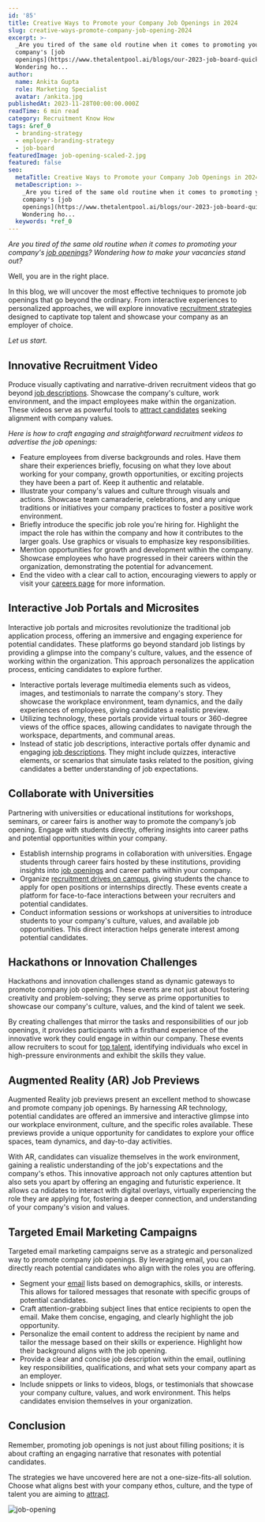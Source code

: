 ```yaml
---
id: '85'
title: Creative Ways to Promote your Company Job Openings in 2024
slug: creative-ways-promote-company-job-opening-2024
excerpt: >-
  _Are you tired of the same old routine when it comes to promoting your
  company's [job
  openings](https://www.thetalentpool.ai/blogs/our-2023-job-board-quick-guide-where-should-you-post/)?
  Wondering ho...
author:
  name: Ankita Gupta
  role: Marketing Specialist
  avatar: /ankita.jpg
publishedAt: 2023-11-28T00:00:00.000Z
readTime: 6 min read
category: Recruitment Know How
tags: &ref_0
  - branding-strategy
  - employer-branding-strategy
  - job-board
featuredImage: job-opening-scaled-2.jpg
featured: false
seo:
  metaTitle: Creative Ways to Promote your Company Job Openings in 2024
  metaDescription: >-
    _Are you tired of the same old routine when it comes to promoting your
    company's [job
    openings](https://www.thetalentpool.ai/blogs/our-2023-job-board-quick-guide-where-should-you-post/)?
    Wondering ho...
  keywords: *ref_0
---
```


_Are you tired of the same old routine when it comes to promoting your company's [job openings](https://www.thetalentpool.ai/blogs/our-2023-job-board-quick-guide-where-should-you-post/)? Wondering how to make your vacancies stand out?_

Well, you are in the right place.

In this blog, we will uncover the most effective techniques to promote job openings that go beyond the ordinary. From interactive experiences to personalized approaches, we will explore innovative [recruitment strategies](https://www.thetalentpool.ai/blogs/why-hiring-early-talent-key-any-recruitment-strategy/) designed to captivate top talent and showcase your company as an employer of choice.

_Let us start._

## **Innovative Recruitment Video**

Produce visually captivating and narrative-driven recruitment videos that go beyond [job descriptions](https://www.thetalentpool.ai/blogs/how-to-write-inclusive-job-descriptions/). Showcase the company's culture, work environment, and the impact employees make within the organization. These videos serve as powerful tools to [attract candidates](https://www.thetalentpool.ai/blogs/5-tips-on-attracting-the-best-campus-hires/) seeking alignment with company values.

_Here is how to craft engaging and straightforward recruitment videos to advertise_ _the job openings:_

- Feature employees from diverse backgrounds and roles. Have them share their experiences briefly, focusing on what they love about working for your company, growth opportunities, or exciting projects they have been a part of. Keep it authentic and relatable.
- Illustrate your company's values and culture through visuals and actions. Showcase team camaraderie, celebrations, and any unique traditions or initiatives your company practices to foster a positive work environment.
- Briefly introduce the specific job role you're hiring for. Highlight the impact the role has within the company and how it contributes to the larger goals. Use graphics or visuals to emphasize key responsibilities.
- Mention opportunities for growth and development within the company. Showcase employees who have progressed in their careers within the organization, demonstrating the potential for advancement.
- End the video with a clear call to action, encouraging viewers to apply or visit your [careers page](https://www.thetalentpool.ai/blogs/how-to-create-a-career-page-that-converts/) for more information.

## **Interactive Job Portals and Microsites**

Interactive job portals and microsites revolutionize the traditional job application process, offering an immersive and engaging experience for potential candidates. These platforms go beyond standard job listings by providing a glimpse into the company's culture, values, and the essence of working within the organization. This approach personalizes the application process, enticing candidates to explore further.

- Interactive portals leverage multimedia elements such as videos, images, and testimonials to narrate the company's story. They showcase the workplace environment, team dynamics, and the daily experiences of employees, giving candidates a realistic preview.
- Utilizing technology, these portals provide virtual tours or 360-degree views of the office spaces, allowing candidates to navigate through the workspace, departments, and communal areas.
- Instead of static job descriptions, interactive portals offer dynamic and engaging [job descriptions](https://www.thetalentpool.ai/blogs/why-job-description-important-in-recruitment-these-days/). They might include quizzes, interactive elements, or scenarios that simulate tasks related to the position, giving candidates a better understanding of job expectations.

## **Collaborate with Universities**

Partnering with universities or educational institutions for workshops, seminars, or career fairs is another way to promote the company’s job opening. Engage with students directly, offering insights into career paths and potential opportunities within your company.

- Establish internship programs in collaboration with universities. Engage students through career fairs hosted by these institutions, providing insights into [job openings](https://www.thetalentpool.ai/blogs/how-to-create-job-ads-that-attract-the-right-talent/) and career paths within your company.
- Organize [recruitment drives on campus](https://www.thetalentpool.ai/blogs/5-effective-strategies-campus-recruitment/), giving students the chance to apply for open positions or internships directly. These events create a platform for face-to-face interactions between your recruiters and potential candidates.
- Conduct information sessions or workshops at universities to introduce students to your company's culture, values, and available job opportunities. This direct interaction helps generate interest among potential candidates.

## **Hackathons or Innovation Challenges**

Hackathons and innovation challenges stand as dynamic gateways to promote company job openings. These events are not just about fostering creativity and problem-solving; they serve as prime opportunities to showcase our company's culture, values, and the kind of talent we seek.

By creating challenges that mirror the tasks and responsibilities of our job openings, it provides participants with a firsthand experience of the innovative work they could engage in within our company. These events allow recruiters to scout for [top talent](https://www.thetalentpool.ai/blogs/top-reasons-why-you-are-losing-top-talent-to-competitors/), identifying individuals who excel in high-pressure environments and exhibit the skills they value.

## **Augmented Reality (AR) Job Previews**

Augmented Reality job previews present an excellent method to showcase and promote company job openings. By harnessing AR technology, potential candidates are offered an immersive and interactive glimpse into our workplace environment, culture, and the specific roles available. These previews provide a unique opportunity for candidates to explore your office spaces, team dynamics, and day-to-day activities.

With AR, candidates can visualize themselves in the work environment, gaining a realistic understanding of the job's expectations and the company's ethos. This innovative approach not only captures attention but also sets you apart by offering an engaging and futuristic experience. It allows ca ndidates to interact with digital overlays, virtually experiencing the role they are applying for, fostering a deeper connection, and understanding of your company's vision and values.

## **Targeted Email Marketing Campaigns**

Targeted email marketing campaigns serve as a strategic and personalized way to promote company job openings. By leveraging email, you can directly reach potential candidates who align with the roles you are offering.

- Segment your [email](https://www.thetalentpool.ai/blogs/email-subject-lines-recruiters-can-use-to-win-over-candidates-5-super-tips/) lists based on demographics, skills, or interests. This allows for tailored messages that resonate with specific groups of potential candidates.
- Craft attention-grabbing subject lines that entice recipients to open the email. Make them concise, engaging, and clearly highlight the job opportunity.
- Personalize the email content to address the recipient by name and tailor the message based on their skills or experience. Highlight how their background aligns with the job opening.
- Provide a clear and concise job description within the email, outlining key responsibilities, qualifications, and what sets your company apart as an employer.
- Include snippets or links to videos, blogs, or testimonials that showcase your company culture, values, and work environment. This helps candidates envision themselves in your organization.

## **Conclusion**

Remember, promoting job openings is not just about filling positions; it is about crafting an engaging narrative that resonates with potential candidates.

The strategies we have uncovered here are not a one-size-fits-all solution. Choose what aligns best with your company ethos, culture, and the type of talent you are aiming to [attract](https://www.thetalentpool.ai/blogs/5-tips-attract-retain-gen-z-talent/).

![job-opening](images/job-opening-1024x535.jpg)

